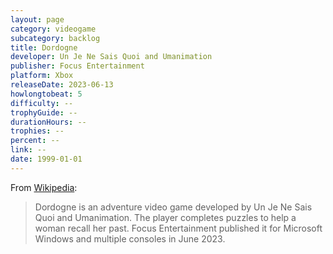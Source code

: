```yaml
---
layout: page
category: videogame
subcategory: backlog
title: Dordogne
developer: Un Je Ne Sais Quoi and Umanimation
publisher: Focus Entertainment
platform: Xbox
releaseDate: 2023-06-13
howlongtobeat: 5
difficulty: --
trophyGuide: --
durationHours: --
trophies: --
percent: --
link: --
date: 1999-01-01
---
```


From [Wikipedia](https://en.wikipedia.org/wiki/Dordogne_(video_game)):

> Dordogne is an adventure video game developed by Un Je Ne Sais Quoi and Umanimation. The player completes puzzles to help a woman recall her past. Focus Entertainment published it for Microsoft Windows and multiple consoles in June 2023.
